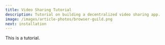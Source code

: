 ```yaml
---
title: Video Sharing Tutorial
description: Tutorial on building a decentralized video sharing app.
image: /images/article-photos/browser-guild.png
next: installation
---
```


This is a tutorial.